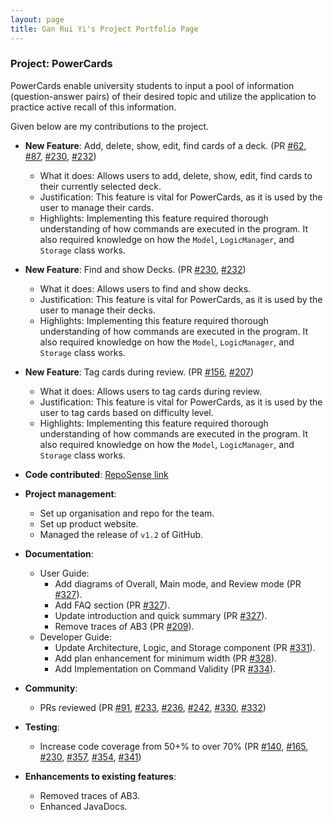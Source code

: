 ```yaml
---
layout: page
title: Gan Rui Yi's Project Portfolio Page
---
```


### Project: PowerCards

PowerCards enable university students to input a pool of information (question-answer pairs) of their desired topic and utilize the application to practice active recall of this information.

Given below are my contributions to the project.

* **New Feature**: Add, delete, show, edit, find cards of a deck. (PR [#62](https://github.com/AY2223S2-CS2103T-W11-3/tp/pull/62), [#87](https://github.com/AY2223S2-CS2103T-W11-3/tp/pull/87), [#230](https://github.com/AY2223S2-CS2103T-W11-3/tp/pull/230), [#232](https://github.com/AY2223S2-CS2103T-W11-3/tp/pull/232))
    * What it does: Allows users to add, delete, show, edit, find cards to their currently selected deck. 
    * Justification: This feature is vital for PowerCards, as it is used by the user to manage their cards.
    * Highlights: Implementing this feature required thorough understanding of how commands are executed in the program. It also required knowledge on how the `Model`, `LogicManager`, and `Storage` class works.

* **New Feature**: Find and show Decks. (PR [#230](https://github.com/AY2223S2-CS2103T-W11-3/tp/pull/230), [#232](https://github.com/AY2223S2-CS2103T-W11-3/tp/pull/232))
    * What it does: Allows users to find and show decks.
    * Justification: This feature is vital for PowerCards, as it is used by the user to manage their decks.
    * Highlights: Implementing this feature required thorough understanding of how commands are executed in the program. It also required knowledge on how the `Model`, `LogicManager`, and `Storage` class works.

* **New Feature**: Tag cards during review. (PR [#156](https://github.com/AY2223S2-CS2103T-W11-3/tp/pull/156), [#207](https://github.com/AY2223S2-CS2103T-W11-3/tp/pull/207))
    * What it does: Allows users to tag cards during review.
    * Justification: This feature is vital for PowerCards, as it is used by the user to tag cards based on difficulty level.
    * Highlights: Implementing this feature required thorough understanding of how commands are executed in the program. It also required knowledge on how the `Model`, `LogicManager`, and `Storage` class works.

* **Code contributed**: [RepoSense link](https://nus-cs2103-ay2223s2.github.io/tp-dashboard/?search=11-3&sort=groupTitle&sortWithin=title&timeframe=commit&mergegroup=&groupSelect=groupByRepos&breakdown=true&checkedFileTypes=docs~functional-code~test-code~other&since=2023-02-17&tabOpen=true&tabType=authorship&tabAuthor=ruiyigan&tabRepo=AY2223S2-CS2103T-W11-3%2Ftp%5Bmaster%5D&authorshipIsMergeGroup=false&authorshipFileTypes=docs~functional-code~test-code~other&authorshipIsBinaryFileTypeChecked=false&authorshipIsIgnoredFilesChecked=false)

* **Project management**:
    * Set up organisation and repo for the team.
    * Set up product website.
    * Managed the release of `v1.2` of GitHub.

* **Documentation**:
    * User Guide:
        * Add diagrams of Overall, Main mode, and Review mode (PR [#327](https://github.com/AY2223S2-CS2103T-W11-3/tp/pull/327)).
        * Add FAQ section (PR [#327](https://github.com/AY2223S2-CS2103T-W11-3/tp/pull/327)).
        * Update introduction and quick summary (PR [#327](https://github.com/AY2223S2-CS2103T-W11-3/tp/pull/327)).
        * Remove traces of AB3 (PR [#209](https://github.com/AY2223S2-CS2103T-W11-3/tp/pull/209)).
    * Developer Guide:
        * Update Architecture, Logic, and Storage component (PR [#331](https://github.com/AY2223S2-CS2103T-W11-3/tp/pull/331)).
        * Add plan enhancement for minimum width (PR [#328](https://github.com/AY2223S2-CS2103T-W11-3/tp/pull/328)).
        * Add Implementation on Command Validity (PR [#334](https://github.com/AY2223S2-CS2103T-W11-3/tp/pull/334)).

* **Community**:
    * PRs reviewed (PR [#91](https://github.com/AY2223S2-CS2103T-W11-3/tp/pull/91), [#233](https://github.com/AY2223S2-CS2103T-W11-3/tp/pull/233), [#236](https://github.com/AY2223S2-CS2103T-W11-3/tp/pull/236), [#242](https://github.com/AY2223S2-CS2103T-W11-3/tp/pull/242), [#330](https://github.com/AY2223S2-CS2103T-W11-3/tp/pull/330), [#332](https://github.com/AY2223S2-CS2103T-W11-3/tp/pull/332))

* **Testing**:
    * Increase code coverage from 50+% to over 70% (PR [#140](https://github.com/AY2223S2-CS2103T-W11-3/tp/pull/165), [#165](https://github.com/AY2223S2-CS2103T-W11-3/tp/pull/165), [#230](https://github.com/AY2223S2-CS2103T-W11-3/tp/pull/230), [#357](https://github.com/AY2223S2-CS2103T-W11-3/tp/pull/357), [#354](https://github.com/AY2223S2-CS2103T-W11-3/tp/pull/354), [#341](https://github.com/AY2223S2-CS2103T-W11-3/tp/pull/341))
  
* **Enhancements to existing features**:
    * Removed traces of AB3.
    * Enhanced JavaDocs.
